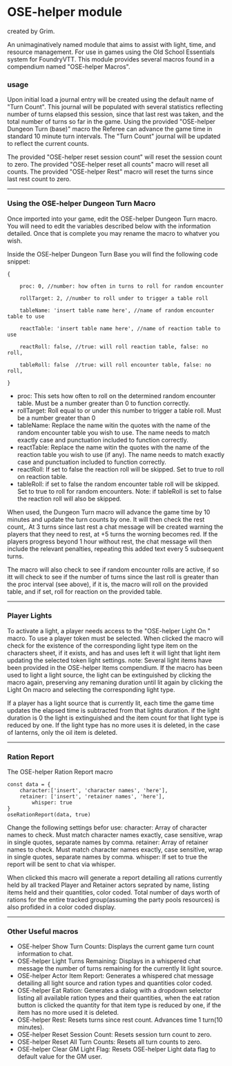 # OSE-helper module

created by Grim.

An unimaginatively named module that aims to assist with light, time, and resource management. For use in games using the Old School Essentials system for FoundryVTT.
This module provides several macros found in a compendium named "OSE-helper Macros".

### usage

Upon initial load a journal entry will be created using the default name of "Turn Count". This journal will be populated with several statistics reflecting number of turns elapsed this session, since that last rest was taken, and the total number of turns so far in the game. Using the provided "OSE-helper Dungeon Turn (base)" macro the Referee can advance the game time in standard 10 minute turn intervals. The "Turn Count" journal will be updated to reflect the current counts.

The provided "OSE-helper reset session count" will reset the session count to zero.
The provided "OSE-helper reset all counts" macro will reset all counts.
The provided "OSE-helper Rest" macro will reset the turns since last rest count to zero.

---

### Using the OSE-helper Dungeon Turn Macro

Once imported into your game, edit the OSE-helper Dungeon Turn macro. You will need to edit the variables described below with the information detailed. Once that is complete you may rename the macro to whatver you wish.

Inside the OSE-helper Dungeon Turn Base you will find the following code snippet:

```
{

    proc: 0, //number: how often in turns to roll for random encounter

    rollTarget: 2, //number to roll under to trigger a table roll

    tableName: 'insert table name here', //name of random encounter table to use

    reactTable: 'insert table name here', //name of reaction table to use

    reactRoll: false, //true: will roll reaction table, false: no roll,

    tableRoll: false  //true: will roll encounter table, false: no roll,

}
```

- proc: This sets how often to roll on the determined random encounter table. Must be a number greater than 0 to function correctly.
- rollTarget: Roll equal to or under this number to trigger a table roll. Must be a number greater than 0
- tableName: Replace the name witin the quotes with the name of the random encounter table you wish to use. The name needs to match exactly case and punctuation included to function correctly.
- reactTable: Replace the name witin the quotes with the name of the reaction table you wish to use (if any). The name needs to match exactly case and punctuation included to function correctly.
- reactRoll: If set to false the reaction roll will be skipped. Set to true to roll on reaction table.
- tableRoll: if set to false the random encounter table roll will be skipped. Set to true to roll for random encounters. Note: if tableRoll is set to false the reaction roll will also be skipped.

When used, the Dungeon Turn macro will advance the game time by 10 minutes and update the turn counts by one. It will then check the rest count,. At 3 turns since last rest a chat message will be created warning the players that they need to rest, at +5 turns the worning becomes red. If the players progress beyond 1 hour without rest, the chat message will then include the relevant penalties, repeating this added text every 5 subsequent turns.

The macro will also check to see if random encounter rolls are active, if so itt will check to see if the number of turns since the last roll is greater than the proc interval (see above), if it is, the macro will roll on the provided table, and if set, roll for reaction on the provided table.

---

### Player Lights

To activate a light, a player needs access to the "OSE-helper Light On " macro. To use a player token must be selected. When clicked the macro will check for the existence of the corresponding light type item on the characters sheet, if it exists, and has and uses left it will light that light item updating the selected token light settings.
note: Several light items have been provided in the OSE-helper Items compendium.
If the macro has been used to light a light source, the light can be extinguished by clicking the macro again, preserving any remaning duration until lit again by clicking the Light On macro and selecting the corresponding light type.

If a player has a light source that is currently lit, each time the game time updates the elapsed time is subtracted from that lights duration.
if the light duration is 0 the light is extinguished and the item count for that light type is reduced by one. If the light type has no more uses it is deleted, in the case of lanterns, only the oil item is deleted.

---

### Ration Report

The OSE-helper Ration Report macro

```
const data = {
    character:['insert', 'character names', 'here'],
    retainer: ['insert', 'retainer names', 'here'],
		whisper: true
}
oseRationReport(data, true)
```

Change the following settings befor use:
character: Array of character names to check. Must match character names exactly, case sensitive, wrap in single quotes, separate names by comma.
retainer: Array of retainer names to check. Must match character names exactly, case sensitive, wrap in single quotes, separate names by comma.
whisper: If set to true the report will be sent to chat via whisper.

When clicked this macro will generate a report detailing all rations currently held by all tracked Player and Retainer actors seprated by name, listing items held and their quantities, color coded.
Total number of days worth of rations for the entire tracked group(assuming the party pools resources) is also profided in a color coded display.

---

### Other Useful macros

- OSE-helper Show Turn Counts: Displays the current game turn count information to chat.
- OSE-helper Light Turns Remaining: Displays in a whispered chat message the number of turns remaining for the currently lit light source.
- OSE-helper Actor Item Report: Generates a whispered chat message detailing all light source and ration types and quantities color coded.
- OSE-helper Eat Ration: Generates a dialog with a dropdown selector listing all available ration types and their quantities, when the eat ration button is clicked the quantity for that item type is reduced by one, if the item has no more used it is deleted.
- OSE-helper Rest: Resets turns since rest count. Advances time 1 turn(10 minutes).
- OSE-helper Reset Session Count: Resets session turn count to zero.
- OSE-helper Reset All Turn Counts: Resets all turn counts to zero.
- OSE-helper Clear GM Light Flag: Resets OSE-helper Light data flag to default value for the GM user.
